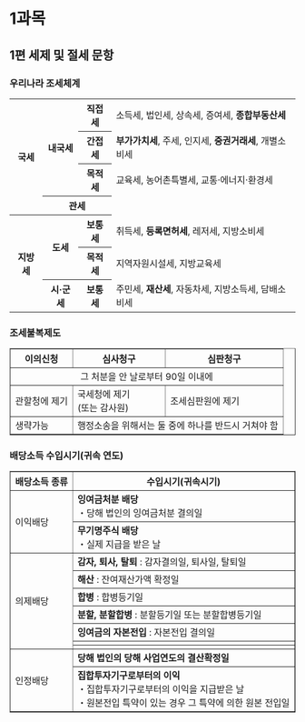 # 1과목

## 1편 세제 및 절세 문항

### 우리나라 조세체계

<table>
  <tr>
    <th rowspan="4">국세</th>
    <th rowspan="3">내국세</th>
    <th>직접세</th>
    <td>소득세, 법인세, 상속세, 증여세, <b>종합부동산세</b></td>
  </tr>
  <tr>
    <th>간접세</th>
    <td><b>부가가치세</b>, 주세, 인지세, <b>중권거래세</b>, 개별소비세</td>
  </tr>
  <tr>
    <th>목적세</th>
    <td>교육세, 농어촌특별세, 교통·에너지·환경세</td>
  </tr>
  <tr>
    <th colspan="2">관세</th>
    <td></td>
  </tr>
  <tr>
    <th rowspan="3">지방세</th>
    <th rowspan="2">도세</th>
    <th>보통세</th>
    <td>취득세, <b>등록면허세</b>, 레저세, 지방소비세</td>
  </tr>
  <tr>
    <th>목적세</th>
    <td>지역자원시설세, 지방교육세</td>
  </tr>
  <tr>
    <th>시·군세</th>
    <th>보통세</th>
    <td>주민세, <b>재산세</b>, 자동차세, 지방소득세, 담배소비세</td>
  </tr>
</table>

### 조세불복제도

<table border="1" cellspacing="0" cellpadding="8">
  <tr>
    <th>이의신청</th>
    <th>심사청구</th>
    <th>심판청구</th>
  </tr>
  <tr>
    <td colspan="3" align="center">그 처분을 안 날로부터 90일 이내에</td>
  </tr>
  <tr>
    <td>관할청에 제기</td>
    <td>국세청에 제기<br>(또는 감사원)</td>
    <td>조세심판원에 제기</td>
  </tr>
  <tr>
    <td>생략가능</td>
    <td colspan="2">행정소송을 위해서는 둘 중에 하나를 반드시 거쳐야 함</td>
  </tr>
</table>

### 배당소득 수입시기(귀속 연도)

<table border="1" cellspacing="0" cellpadding="8">
  <tr>
    <th>배당소득 종류</th>
    <th>수입시기(귀속시기)</th>
  </tr>
  <tr>
    <td rowspan="2">이익배당</td>
    <td>
      <b>잉여금처분 배당</b><br>
      ・당해 법인의 잉여금처분 결의일
    </td>
  </tr>
  <tr>
    <td>
      <b>무기명주식 배당</b><br>
      ・실제 지급을 받은 날
    </td>
  </tr>
  <tr>
    <td rowspan="7">의제배당</td>
    <td>
      <b>감자, 퇴사, 탈퇴</b> : 감자결의일, 퇴사일, 탈퇴일
    </td>
  </tr>
  <tr>
    <td>
      <b>해산</b> : 잔여재산가액 확정일
    </td>
  </tr>
  <tr>
    <td>
      <b>합병</b> : 합병등기일
    </td>
  </tr>
  <tr>
    <td>
      <b>분할, 분할합병</b> : 분할등기일 또는 분할합병등기일
    </td>
  </tr>
  <tr>
    <td>
      <b>잉여금의 자본전입</b> : 자본전입 결의일
    </td>
  </tr>
  <tr>
    <td colspan="1"></td>
  </tr>
  <tr>
    <td colspan="1"></td>
  </tr>
  <tr>
    <td rowspan="2">인정배당</td>
    <td>
      <b>당해 법인의 당해 사업연도의 결산확정일</b>
    </td>
  </tr>
  <tr>
    <td>
      <b>집합투자기구로부터의 이익</b><br>
      ・집합투자기구로부터의 이익을 지급받은 날<br>
      ・원본전입 특약이 있는 경우 그 특약에 의한 원본 전입일
    </td>
  </tr>
</table>
